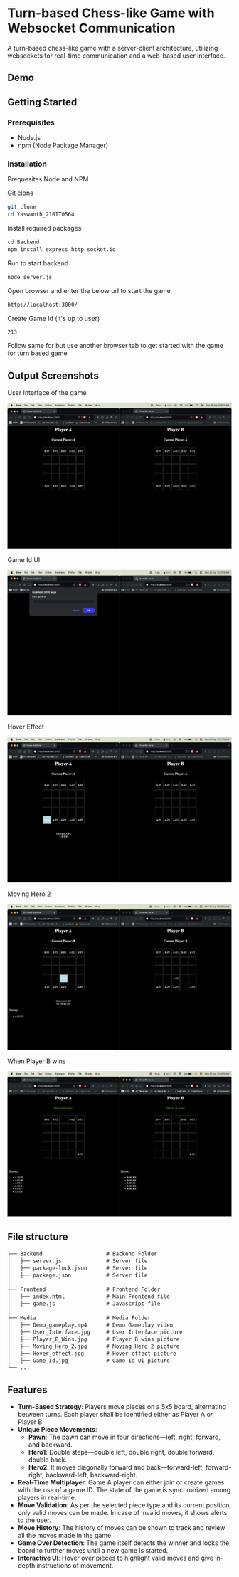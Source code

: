 
# Turn-based Chess-like Game with Websocket Communication

A turn-based chess-like game with a server-client architecture, utilizing websockets for real-time communication and a web-based user interface.


## Demo




## Getting Started

### Prerequisites

- Node.js
- npm (Node Package Manager)

### Installation

Prequesites Node and NPM

Git clone

```bash
git clone 
cd Yaswanth_21BIT0564
```

Install required packages

```bash
cd Backend
npm install express http socket.io
```

Run to start backend

```bash
node server.js
```

Open browser and enter the below url to start the game

```bash
http://localhost:3000/
```

Create Game Id (it's up to user)

```bash
213
```

Follow same for but use another browser tab to get started with the game for turn based game


## Output Screenshots

User Interface of the game

![App Screenshot](Media/User_Interface.jpg)

Game Id UI

![App Screenshot](Media/Game_Id.jpg)

Hover Effect

![App Screenshot](Media/Hover_effect.jpg)

Moving Hero 2

![App Screenshot](Media/Moving_Hero_2.jpg)

When Player B wins

![App Screenshot](Media/Player_B_Wins.jpg)



## File structure


    ├── Backend                    # Backend Folder
    │   ├── server.js              # Server file
    │   ├── package-lock.json      # Server file
    │   ├── package.json           # Server file
    │
    ├── Frontend                   # Frontend Folder
    │   ├── index.html             # Main Frontend file
    │   ├── game.js                # Javascript file
    │   
    ├── Media                      # Media Folder
    │   ├── Demo_gameplay.mp4      # Demo Gameplay video
    │   ├── User_Interface.jpg     # User Interface picture
    │   ├── Player_B_Wins.jpg      # Player B wins picture
    │   ├── Moving_Hero_2.jpg      # Moving Hero 2 picture
    │   ├── Hover_effect.jpg       # Hover effect picture
    │   ├── Game_Id.jpg            # Game Id UI picture
    └── ...

## Features

- **Turn-Based Strategy**: Players move pieces on a 5x5 board, alternating between turns. Each player shall be identified either as Player A or Player B.
- **Unique Piece Movements**:
    - **Pawn**: The pawn can move in four directions—left, right, forward, and backward.
    - **Hero1**: Double steps—double left, double right, double forward, double back.
    - **Hero2**: It moves diagonally forward and back—forward-left, forward-right, backward-left, backward-right.
- **Real-Time Multiplayer**: Game A player can either join or create games with the use of a game ID. The state of the game is synchronized among players in real-time.
- **Move Validation**: As per the selected piece type and its current position, only valid moves can be made. In case of invalid moves, it shows alerts to the user.
- **Move History**: The history of moves can be shown to track and review all the moves made in the game.
- **Game Over Detection**: The game itself detects the winner and locks the board to further moves until a new game is started.
- **Interactive UI**: Hover over pieces to highlight valid moves and give in-depth instructions of movement.